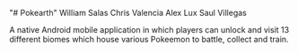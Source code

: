 "# Pokearth"
William Salas
Chris Valencia
Alex Lux
Saul Villegas

A native Android mobile application in which players can unlock and visit 13 different biomes which house various Pokeemon to battle, collect and train.
